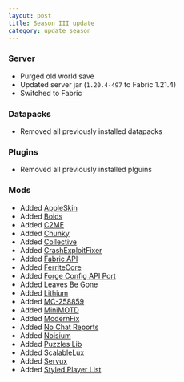 ```yaml
---
layout: post
title: Season III update
category: update_season
---
```


### Server
* Purged old world save  
* Updated server jar (`1.20.4-497` to Fabric 1.21.4)  
* Switched to Fabric  

### Datapacks
* Removed all previously installed datapacks  

### Plugins
* Removed all previously installed plguins

### Mods
* Added [AppleSkin](https://modrinth.com/mod/appleskin)  
* Added [Boids](https://modrinth.com/mod/boids)  
* Added [C2ME](https://modrinth.com/mod/c2me-fabric)  
* Added [Chunky](https://modrinth.com/plugin/chunky)  
* Added [Collective](https://modrinth.com/mod/collective)  
* Added [CrashExploitFixer](https://modrinth.com/mod/crashexploitfixer)  
* Added [Fabric API](https://modrinth.com/mod/fabric-api)  
* Added [FerriteCore](https://modrinth.com/mod/ferrite-core)  
* Added [Forge Config API Port](https://modrinth.com/mod/forge-config-api-port)  
* Added [Leaves Be Gone](https://modrinth.com/mod/leaves-be-gone)  
* Added [Lithium](https://modrinth.com/mod/lithium)  
* Added [MC-258859](https://modrinth.com/mod/mc-258859)  
* Added [MiniMOTD](https://modrinth.com/plugin/minimotd)  
* Added [ModernFix](https://modrinth.com/mod/modernfix)  
* Added [No Chat Reports](https://modrinth.com/mod/no-chat-reports)  
* Added [Noisium](https://modrinth.com/mod/noisium)  
* Added [Puzzles Lib](https://modrinth.com/mod/puzzles-lib)  
* Added [ScalableLux](https://modrinth.com/mod/scalablelux)  
* Added [Servux](https://modrinth.com/mod/servux)  
* Added [Styled Player List](https://modrinth.com/mod/styledplayerlist)  
